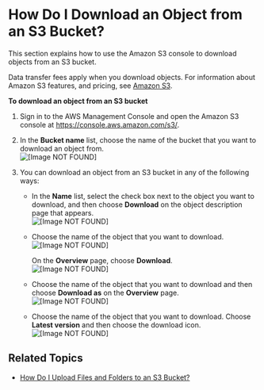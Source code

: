 # How Do I Download an Object from an S3 Bucket?<a name="download-objects"></a>

This section explains how to use the Amazon S3 console to download objects from an S3 bucket\.

Data transfer fees apply when you download objects\. For information about Amazon S3 features, and pricing, see [Amazon S3](https://aws.amazon.com/s3/)\.

**To download an object from an S3 bucket**

1. Sign in to the AWS Management Console and open the Amazon S3 console at [https://console\.aws\.amazon\.com/s3/](https://console.aws.amazon.com/s3/)\.

1. In the **Bucket name** list, choose the name of the bucket that you want to download an object from\.  
![\[Image NOT FOUND\]](http://docs.aws.amazon.com/AmazonS3/latest/user-guide/images/choose-bucket-name.png)

1. You can download an object from an S3 bucket in any of the following ways:
   + In the **Name** list, select the check box next to the object you want to download, and then choose **Download** on the object description page that appears\.  
![\[Image NOT FOUND\]](http://docs.aws.amazon.com/AmazonS3/latest/user-guide/images/download-select-box.png)
   + Choose the name of the object that you want to download\.  
![\[Image NOT FOUND\]](http://docs.aws.amazon.com/AmazonS3/latest/user-guide/images/object-name-select.png)

     On the **Overview** page, choose **Download**\.  
![\[Image NOT FOUND\]](http://docs.aws.amazon.com/AmazonS3/latest/user-guide/images/object-overview-download.png)
   + Choose the name of the object that you want to download and then choose **Download as** on the **Overview** page\.  
![\[Image NOT FOUND\]](http://docs.aws.amazon.com/AmazonS3/latest/user-guide/images/object-download-as.png)
   + Choose the name of the object that you want to download\. Choose **Latest version** and then choose the download icon\.  
![\[Image NOT FOUND\]](http://docs.aws.amazon.com/AmazonS3/latest/user-guide/images/object-latest-version-download.png)

## Related Topics<a name="download-objects-related-topics"></a>
+  [How Do I Upload Files and Folders to an S3 Bucket?](upload-objects.md)